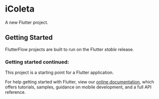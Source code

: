 # iColeta

A new Flutter project.

## Getting Started

FlutterFlow projects are built to run on the Flutter _stable_ release.

### Getting started continued:

This project is a starting point for a Flutter application.

For help getting started with Flutter, view our
[online documentation](https://flutter.dev/docs), which offers tutorials,
samples, guidance on mobile development, and a full API reference.
